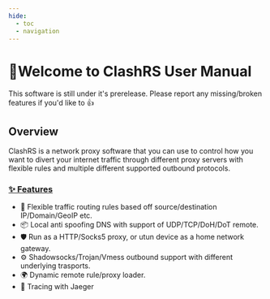 ```yaml
---
hide:
  - toc
  - navigation
---
```


# 👋Welcome to ClashRS User Manual



This software is still under it's prerelease. Please report any missing/broken features if you'd like to 👍

## Overview

ClashRS is a network proxy software that you can use to control how you want to divert your internet traffic through different proxy servers with flexible rules and multiple different supported outbound protocols.

### [✨ Features](https://github.com/Watfaq/clash-rs#-features)

- 🌈 Flexible traffic routing rules based off source/destination IP/Domain/GeoIP etc.
- 📦 Local anti spoofing DNS with support of UDP/TCP/DoH/DoT remote.
- 🛡 Run as a HTTP/Socks5 proxy, or utun device as a home network gateway.
- ⚙️ Shadowsocks/Trojan/Vmess outbound support with different underlying trasports.
- 🌍 Dynamic remote rule/proxy loader.
- 🎵 Tracing with Jaeger
